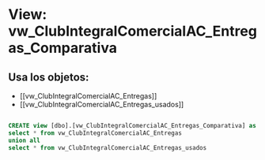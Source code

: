 # View: vw_ClubIntegralComercialAC_Entregas_Comparativa

## Usa los objetos:
- [[vw_ClubIntegralComercialAC_Entregas]]
- [[vw_ClubIntegralComercialAC_Entregas_usados]]

```sql

CREATE view [dbo].[vw_ClubIntegralComercialAC_Entregas_Comparativa] as
select * from vw_ClubIntegralComercialAC_Entregas
union all 
select * from vw_ClubIntegralComercialAC_Entregas_usados

```
